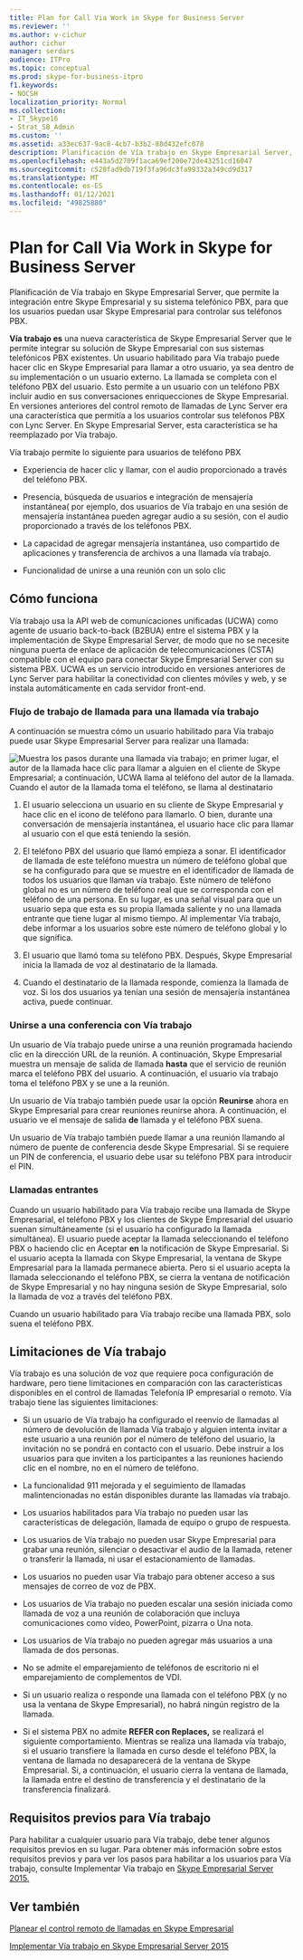 ```yaml
---
title: Plan for Call Via Work in Skype for Business Server
ms.reviewer: ''
ms.author: v-cichur
author: cichur
manager: serdars
audience: ITPro
ms.topic: conceptual
ms.prod: skype-for-business-itpro
f1.keywords:
- NOCSH
localization_priority: Normal
ms.collection:
- IT_Skype16
- Strat_SB_Admin
ms.custom: ''
ms.assetid: a33ec637-9ac8-4cb7-b3b2-88d432efc078
description: Planificación de Vía trabajo en Skype Empresarial Server, que permite la integración entre Skype Empresarial y su sistema telefónico PBX, para que los usuarios puedan usar Skype Empresarial para controlar sus teléfonos PBX.
ms.openlocfilehash: e443a5d2709f1aca69ef200e72de43251cd16047
ms.sourcegitcommit: c528fad9db719f3fa96dc3fa99332a349cd9d317
ms.translationtype: MT
ms.contentlocale: es-ES
ms.lasthandoff: 01/12/2021
ms.locfileid: "49825880"
---
```

# <a name="plan-for-call-via-work-in-skype-for-business-server"></a>Plan for Call Via Work in Skype for Business Server
 
Planificación de Vía trabajo en Skype Empresarial Server, que permite la integración entre Skype Empresarial y su sistema telefónico PBX, para que los usuarios puedan usar Skype Empresarial para controlar sus teléfonos PBX.
  
 **Vía trabajo es** una nueva característica de Skype Empresarial Server que le permite integrar su solución de Skype Empresarial con sus sistemas telefónicos PBX existentes. Un usuario habilitado para Vía trabajo puede hacer clic en Skype Empresarial para llamar a otro usuario, ya sea dentro de su implementación o un usuario externo. La llamada se completa con el teléfono PBX del usuario. Esto permite a un usuario con un teléfono PBX incluir audio en sus conversaciones enriquecciones de Skype Empresarial. En versiones anteriores del control remoto de llamadas de Lync Server era una característica que permitía a los usuarios controlar sus teléfonos PBX con Lync Server. En Skype Empresarial Server, esta característica se ha reemplazado por Vía trabajo.
  
Vía trabajo permite lo siguiente para usuarios de teléfono PBX
  
- Experiencia de hacer clic y llamar, con el audio proporcionado a través del teléfono PBX.
    
- Presencia, búsqueda de usuarios e integración de mensajería instantánea( por ejemplo, dos usuarios de Vía trabajo en una sesión de mensajería instantánea pueden agregar audio a su sesión, con el audio proporcionado a través de los teléfonos PBX.
    
- La capacidad de agregar mensajería instantánea, uso compartido de aplicaciones y transferencia de archivos a una llamada vía trabajo.
    
- Funcionalidad de unirse a una reunión con un solo clic
    
## <a name="how-it-works"></a>Cómo funciona

Vía trabajo usa la API web de comunicaciones unificadas (UCWA) como agente de usuario back-to-back (B2BUA) entre el sistema PBX y la implementación de Skype Empresarial Server, de modo que no se necesite ninguna puerta de enlace de aplicación de telecomunicaciones (CSTA) compatible con el equipo para conectar Skype Empresarial Server con su sistema PBX. UCWA es un servicio introducido en versiones anteriores de Lync Server para habilitar la conectividad con clientes móviles y web, y se instala automáticamente en cada servidor front-end.
  
### <a name="call-workflow-for-a-call-via-work-call"></a>Flujo de trabajo de llamada para una llamada vía trabajo

A continuación se muestra cómo un usuario habilitado para Vía trabajo puede usar Skype Empresarial Server para realizar una llamada:
  
![Muestra los pasos durante una llamada vía trabajo; en primer lugar, el autor de la llamada hace clic para llamar a alguien en el cliente de Skype Empresarial; a continuación, UCWA llama al teléfono del autor de la llamada. Cuando el autor de la llamada toma el teléfono, se llama al destinatario](../../media/050e88ed-e18e-40c0-84d5-b17fe40c305a.jpg)
  
1. El usuario selecciona un usuario en su cliente de Skype Empresarial y hace clic en el icono de teléfono para llamarlo. O bien, durante una conversación de mensajería instantánea, el usuario hace clic para llamar al usuario con el que está teniendo la sesión.
    
2. El teléfono PBX del usuario que llamó empieza a sonar. El identificador de llamada de este teléfono muestra un número de teléfono global que se ha configurado para que se muestre en el identificador de llamada de todos los usuarios que llaman vía trabajo. Este número de teléfono global no es un número de teléfono real que se corresponda con el teléfono de una persona. En su lugar, es una señal visual para que un usuario sepa que esta es su propia llamada saliente y no una llamada entrante que tiene lugar al mismo tiempo. Al implementar Vía trabajo, debe informar a los usuarios sobre este número de teléfono global y lo que significa.
    
3. El usuario que llamó toma su teléfono PBX. Después, Skype Empresarial inicia la llamada de voz al destinatario de la llamada. 
    
4. Cuando el destinatario de la llamada responde, comienza la llamada de voz. Si los dos usuarios ya tenían una sesión de mensajería instantánea activa, puede continuar.
    
### <a name="joining-a-conference-with-call-via-work"></a>Unirse a una conferencia con Vía trabajo

Un usuario de Vía trabajo puede unirse a una reunión programada haciendo clic en la dirección URL de la reunión. A continuación, Skype Empresarial muestra un mensaje de salida de llamada **hasta** que el servicio de reunión marca el teléfono PBX del usuario. A continuación, el usuario vía trabajo toma el teléfono PBX y se une a la reunión.
  
Un usuario de Vía trabajo también puede usar la opción **Reunirse** ahora en Skype Empresarial para crear reuniones reunirse ahora. A continuación, el usuario ve el mensaje de salida **de** llamada y el teléfono PBX suena.
  
Un usuario de Vía trabajo también puede llamar a una reunión llamando al número de puente de conferencia desde Skype Empresarial. Si se requiere un PIN de conferencia, el usuario debe usar su teléfono PBX para introducir el PIN.
  
### <a name="incoming-calls"></a>Llamadas entrantes

Cuando un usuario habilitado para Vía trabajo recibe una llamada de Skype Empresarial, el teléfono PBX y los clientes de Skype Empresarial del usuario suenan simultáneamente (si el usuario ha configurado la llamada simultánea). El usuario puede aceptar la llamada seleccionando el teléfono PBX o haciendo clic en Aceptar **en** la notificación de Skype Empresarial. Si el usuario acepta la llamada con Skype Empresarial, la ventana de Skype Empresarial para la llamada permanece abierta. Pero si el usuario acepta la llamada seleccionando el teléfono PBX, se cierra la ventana de notificación de Skype Empresarial y no hay ninguna sesión de Skype Empresarial, solo la llamada de voz a través del teléfono PBX.
  
Cuando un usuario habilitado para Vía trabajo recibe una llamada PBX, solo suena el teléfono PBX.
  
## <a name="limitations-of-call-via-work"></a>Limitaciones de Vía trabajo

Vía trabajo es una solución de voz que requiere poca configuración de hardware, pero tiene limitaciones en comparación con las características disponibles en el control de llamadas Telefonía IP empresarial o remoto. Vía trabajo tiene las siguientes limitaciones:
  
- Si un usuario de Vía trabajo ha configurado el reenvío de llamadas al número de devolución de llamada Vía trabajo y alguien intenta invitar a este usuario a una reunión por el número de teléfono del usuario, la invitación no se pondrá en contacto con el usuario. Debe instruir a los usuarios para que inviten a los participantes a las reuniones haciendo clic en el nombre, no en el número de teléfono. 
    
- La funcionalidad 911 mejorada y el seguimiento de llamadas malintencionadas no están disponibles durante las llamadas vía trabajo.
    
- Los usuarios habilitados para Vía trabajo no pueden usar las características de delegación, llamada de equipo o grupo de respuesta.
    
- Los usuarios de Vía trabajo no pueden usar Skype Empresarial para grabar una reunión, silenciar o desactivar el audio de la llamada, retener o transferir la llamada, ni usar el estacionamiento de llamadas.
    
- Los usuarios no pueden usar Vía trabajo para obtener acceso a sus mensajes de correo de voz de PBX.
    
- Los usuarios de Vía trabajo no pueden escalar una sesión iniciada como llamada de voz a una reunión de colaboración que incluya comunicaciones como vídeo, PowerPoint, pizarra o Una nota.
    
- Los usuarios de Vía trabajo no pueden agregar más usuarios a una llamada de dos personas.
    
- No se admite el emparejamiento de teléfonos de escritorio ni el emparejamiento de complementos de VDI.
    
- Si un usuario realiza o responde una llamada con el teléfono PBX (y no usa la ventana de Skype Empresarial), no habrá ningún registro de la llamada.
    
- Si el sistema PBX no admite **REFER con Replaces,** se realizará el siguiente comportamiento. Mientras se realiza una llamada vía trabajo, si el usuario transfiere la llamada en curso desde el teléfono PBX, la ventana de llamada no desaparecerá de la ventana de Skype Empresarial. Si, a continuación, el usuario cierra la ventana de llamada, la llamada entre el destino de transferencia y el destinatario de la transferencia finalizará. 
    
## <a name="prerequisites-for-call-via-work"></a>Requisitos previos para Vía trabajo

Para habilitar a cualquier usuario para Vía trabajo, debe tener algunos requisitos previos en su lugar. Para obtener más información sobre estos requisitos previos y para ver los pasos para habilitar a los usuarios para Vía trabajo, consulte Implementar Vía trabajo en [Skype Empresarial Server 2015.](../../deploy/deploy-call-via-work.md) 
  
## <a name="see-also"></a>Ver también

[Planear el control remoto de llamadas en Skype Empresarial](remote-call-control.md)
  
[Implementar Vía trabajo en Skype Empresarial Server 2015](../../deploy/deploy-call-via-work.md)

